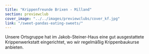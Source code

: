 ```yaml
---
title: "Krippenfreunde Brixen - Milland"
section: previewclub
cover_image: "../../images/previewclubs/cover_kf.jpg"
link: "/sweet-pandas-eating-sweets/"
---
```

Unsere Ortsgruppe hat im Jakob-Steiner-Haus eine gut ausgestattete Krippenwerkstatt eingerichtet, wo wir regelmäßig Krippenbaukurse anbieten.